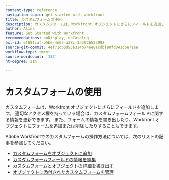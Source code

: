 ```yaml
---
content-type: reference
navigation-topic: get-started-with-workfront
title: カスタムフォームの使用
description: カスタムフォームは、Workfront オブジェクトにさらにフィールドを追加します。 適切なアクセス権を持っている場合は、カスタムフォームフィールドに関する情報を更新できます。 また、フォームの情報を書き出したり、Workfront オブジェクトにフォームを追加または削除したりすることもできます。 Adobe Workfrontでのカスタムフォームの操作方法については、このリストの記事を参照してください。
author: Alina
feature: Get Started with Workfront
recommendations: noDisplay, noCatalog
exl-id: ef68fcaf-b5b6-4e63-a37c-3a3926553992
source-git-commit: 4ef71db5d93e314b746e8acdbf90fd041c6e71ae
workflow-type: tm+mt
source-wordcount: '152'
ht-degree: 21%

---
```


# カスタムフォームの使用

カスタムフォームは、Workfront オブジェクトにさらにフィールドを追加します。 適切なアクセス権を持っている場合は、カスタムフォームフィールドに関する情報を更新できます。 また、フォームの情報を書き出したり、Workfront オブジェクトにフォームを追加または削除したりすることもできます。

Adobe Workfrontでのカスタムフォームの操作方法については、次のリストの記事を参照してください。

* [カスタムフォームをオブジェクトに追加](../../workfront-basics/work-with-custom-forms/add-a-custom-form-to-an-object.md)
* [カスタムフォームフィールドの情報を編集](../../workfront-basics/work-with-custom-forms/edit-custom-forms.md)
* [カスタムフォームとオブジェクトの詳細を書き出す](../../workfront-basics/work-with-custom-forms/export-custom-forms-details.md)
* [オブジェクトに添付されたカスタムフォームを管理](../../workfront-basics/work-with-custom-forms/manage-custom-forms-attached-to-objects.md)
